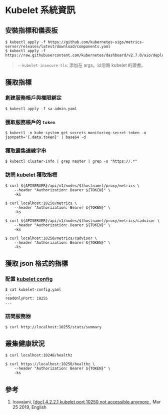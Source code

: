 # Kubelet 系統資訊

## 安裝指標和儀表板

```
$ kubectl apply -f https://github.com/kubernetes-sigs/metrics-server/releases/latest/download/components.yaml
$ kubectl apply -f https://raw.githubusercontent.com/kubernetes/dashboard/v2.7.0/aio/deploy/recommended.yaml
```

> `--kubelet-insecure-tls`: 添加在 args，以忽略 kubelet 的證書。

## 獲取指標

### 創建服務帳戶與權限綁定

```
$ kubectl apply -f sa-admin.yaml
```

### 獲取服務帳戶的 `token`

```
$ kubectl -n kube-system get secrets monitoring-secret-token -o jsonpath='{.data.token}' | base64 -d
```

### 獲取叢集連線字串

```
$ kubectl cluster-info | grep master | grep -o "https://.*"
```

### 訪問 kubelet 獲取指標

```
$ curl ${APISERVER}/api/v1/nodes/$(hostname)/proxy/metrics \
    --header "Authorization: Bearer ${TOKEN}" \
    -ks
```

```
$ curl localhost:10250/metrics \
    --header "Authorization: Bearer ${TOKEN}" \
    -ks
```

```
$ curl ${APISERVER}/api/v1/nodes/$(hostname)/proxy/metrics/cadvisor \
    --header "Authorization: Bearer ${TOKEN}" \
    -ks
```

```
$ curl localhost:10250/metrics/cadvisor \
    --header "Authorization: Bearer ${TOKEN}" \
    -ks
```

## 獲取 json 格式的指標

### 配置 [kubelet config][1]

```
$ cat kubelet-config.yaml
...
readOnlyPort: 10255
...
```

### 訪問服務器

```
$ curl http://localhost:10255/stats/summary
```

## 叢集健康狀況

```
$ curl localhost:10248/healthz
```

```
$ curl https://localhost:10250/healthz \
    --header "Authorization: Bearer ${TOKEN}" \
    -ks
```

## 參考

1. lcavajani, [[doc] 4.2.2.1 kubelet port 10250 not accessible anymore ](https://github.com/SUSE/doc-caasp/issues/166#issuecomment-476191064), Mar 25 2019, English

[1]: https://kubernetes.io/docs/reference/command-line-tools-reference/kubelet/ "kubelet config"
